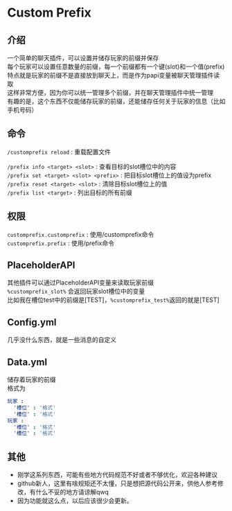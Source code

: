 # Custom Prefix
## 介绍
一个简单的聊天插件，可以设置并储存玩家的前缀并保存<br>
每个玩家可以设置任意数量的前缀，每一个前缀都有一个键(slot)和一个值(prefix)<br>
特点就是玩家的前缀不是直接放到聊天上，而是作为papi变量被聊天管理插件读取<br>
这样非常方便，因为你可以统一管理多个前缀，并在聊天管理插件中统一管理<br>
有趣的是，这个东西不仅能储存玩家的前缀，还能储存任何关于玩家的信息（比如手机号码）<br>

## 命令
`/customprefix reload` : 重载配置文件

`/prefix info <target> <slot>` : 查看目标的slot槽位中的内容<br>
`/prefix set <target> <slot> <prefix>` : 把目标slot槽位上的值设为prefix<br>
`/prefix reset <target> <slot>` : 清除目标slot槽位上的值<br>
`/prefix list <target>` : 列出目标的所有前缀<br>

## 权限
`customprefix.customprefix` : 使用/customprefix命令<br>
`customprefix.prefix` : 使用/prefix命令

## PlaceholderAPI
其他插件可以通过PlaceholderAPI变量来读取玩家前缀<br>
`%customprefix_slot%` 会返回玩家slot槽位中的变量<br>
比如我在槽位test中的前缀是[TEST]，`%customprefix_test%`返回的就是[TEST]<br>

## Config.yml
几乎没什么东西，就是一些消息的自定义<br>

## Data.yml
储存着玩家的前缀<br>
格式为<br>
```yaml
玩家 :
  '槽位' : '格式'
  '槽位' : '格式'
玩家 :
  '槽位' : '格式'
  '槽位' : '格式'
```
## 其他
- 刚学这系列东西，可能有些地方代码规范不好或者不够优化，欢迎各种建议
- github新人，这里有啥规矩还不太懂，只是想把源代码公开来，供他人参考修改，有什么不妥的地方请谅解qwq
- 因为功能就这么点，以后应该很少会更新。
